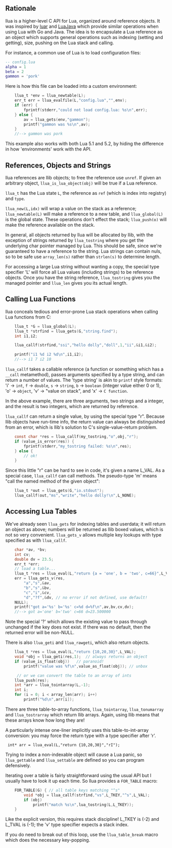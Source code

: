## Rationale

llua is a higher-level C API for Lua, organized around reference objects.
It was inspired by [luar](http://github.com/stevedonovan/luar) and
[LuaJava](https://github.com/jasonsantos/luajava) which
provide similar operations when using Lua with Go and Java. The idea
is to encapsulate a Lua reference as an object which supports general
operations such as indexing (setting and getting), size, pushing on
the Lua stack and calling.

For instance, a common use of Lua is to load configuration files:

```lua
-- config.lua
alpha = 1
beta = 2
gammon = 'pork'

```

Here is how this file can be loaded into a custom environment:

```C
    llua_t *env = llua_newtable(L);
    err_t err = llua_evalfile(L,"config.lua","",env);
    if (err) {
        fprintf(stderr,"could not load config.lua: %s\n",err);
    } else {
        av = llua_gets(env,"gammon");
        printf("gammon was %s\n",av);
    }
    //--> gammon was pork

```

This example also works with both Lua 5.1 and 5.2, by hiding the
difference in how 'environments' work with the API.

## References, Objects and Strings

llua references are llib objects; to free the reference use `unref`. If given
an arbitrary object, `llua_is_lua_object(obj)` will be true if a Lua reference.

 `llua_t` has the Lua state `L`, the reference
as `ref` (which is index into registry) and `type`.


`llua_new(L,idx)` will wrap a value on the stack as a reference; `llua_newtable(L)`
will make a reference to a new table, and `llua_global(L)` is the global state.
These operations don't effect the stack; `llua_push(o)` will make the reference
available on the stack.

In general, all
objects returned by llua will be allocated by llib, with the exception of strings
returned by `llua_tostring` where you get the underlying
char pointer managed by Lua.  This should be safe, since we're guaranteed
to have a reference to the string.  Lua strings can contain nuls, so to be
safe use `array_len(s)` rather than `strlen(s)` to determine length.

For accessing a large Lua string without wanting a copy, the special type
specifier 'L' will force all Lua values (including strings) to be reference
objects. Once you have the string reference, `llua_tostring` gives you
the managed pointer and `llua_len` gives you its actual length.


## Calling Lua Functions

llua conceals tedious and error-prone Lua stack operations when calling
Lua functions from C:

```C
    llua_t *G = llua_global(L);
    llua_t *strfind = llua_gets(G,"string.find");
    int i1,i2;

    llua_callf(strfind,"ssi","hello dolly","doll",1,"ii",&i1,&i2);

    printf("i1 %d i2 %d\n",i1,i2);
    //--> i1 7 i2 10
```

`llua_callf` takes a callable reference (a function or something which
has a `__call` metamethod), passes arguments specified by a type string,
and can return a number of values. The 'type string' is akin to `printf`
style formats: 'i' -> `int`, `f` -> `double`, `s` -> `string`, `b` ->
`boolean` (integer value either 0 or 1), 'o' -> `object`, 'v' -> "value on stack",
and 'x' -> `C function`.

In the above example, there
are three arguments, two strings and a integer, and the result is two integers,
which are returned by reference.


`llua_callf` can return a single value, by using the special type "r".
Because llib objects have run-time info, the return value can always be distinguished
from an error, which is llib's solution to C's single-value-return problem.

```C
    const char *res = llua_callf(my_tostring,"o",obj,"r");
    if (value_is_error(res)) {
        fprintf(stderr,"my_tostring failed: %s\n",res);
    } else {
        // ok!
    }

```

Since this little "r" can be hard to see in code, it's given a name L_VAL.
As a special case, `llua_callf` can call methods. The pseudo-type 'm' means
"call the named method of the given object":


```C
    llua_t *out = llua_gets(G,"io.stdout");
    llua_callf(out,"ms","write","hello dolly!\n",L_NONE);

```

## Accessing Lua Tables

We've already seen `llua_gets` for indexing tables and userdata; it will return
an object as above; numbers will be returned as llib boxed values, which is not so
very convenient.  `llua_gets_v` allows multiple key lookups with type specified as
with `llua_callf`.

```C
    char *av, *bv;
    int cv;
    double dv = 23.5;
    err_t *err;
    // load a table...
    llua_t *res = llua_eval(L,"return {a = 'one', b = 'two', c=66}",L_VAL);
    err = llua_gets_v(res,
        "a","s",&av,
        "b","s",&bv,
        "c","i",&cv,
        "d","?f",&dv, // no error if not defined, use default!
    NULL);
    printf("got a='%s' b='%s' c=%d d=%f\n",av,bv,cv,dv);
    //--> got a='one' b='two' c=66 d=23.500000
```

Note the special '?' which allows the existing value to pass through unchanged
if the key does not exist.  If there was no default, then the returned error will
be non-NULL.

There is also `llua_geti` and `llua_rawgeti`, which also return objects.

```C
    llua_t *res = llua_eval(L,"return {10,20,30}",L_VAL);
    void *obj = llua_geti(res,1);  // always returns an object
    if (value_is_float(obj))   // paranoid!
        printf("value was %f\n",value_as_float(obj)); // unbox

     // or we can convert the table to an array of ints
    llua_push(res);
    int *arr = llua_tointarray(L,-1);
    int i;
    for (i = 0; i < array_len(arr); i++)
        printf("%d\n",arr[i]);
```

There are three table-to-array functions, `llua_tointarray`, `llua_tonumarray` and
`llua_tostrarray` which return llib arrays. Again, using llib means that these
arrays know how long they are!

A particularly intense one-liner implicitly uses this table-to-int-array conversion:
you may force the return type with a type specifier after 'r'.

```
 int* arr = llua_eval(L,"return {10,20,30}","rI");

```

Trying to index a non-indexable object will cause a Lua panic, so `llua_gettable` and
`llua_settable` are defined so you can program defensively.

Iterating over a table is fairly straightforward using the usual API but I usually
have to look it up each time.  So llua provides a `FOR_TABLE` macro:


```C
    FOR_TABLE(G) { // all table keys matching "^s"
        void *obj = llua_callf(strfind,"vs",L_TKEY,"^s",L_VAL);
        if (obj)
            printf("match %s\n",lua_tostring(L,L_TKEY));
    }
```

Like the explicit version, this requires stack discipline!  L_TKEY is (-2) and
L_TVAL is (-1); the 'v' type specifier expects a stack index.

If you do need to break out of this loop, use the `llua_table_break`
macro which does the necessary key-popping.
